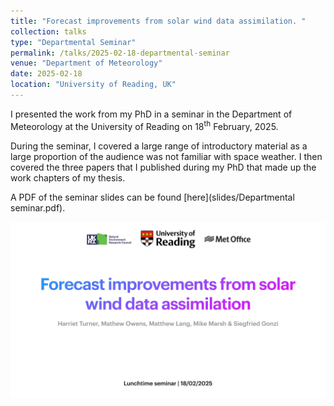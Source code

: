 ```yaml
---
title: "Forecast improvements from solar wind data assimilation. "
collection: talks
type: "Departmental Seminar"
permalink: /talks/2025-02-18-departmental-seminar
venue: "Department of Meteorology"
date: 2025-02-18 
location: "University of Reading, UK"
---
```


I presented the work from my PhD in a seminar in the Department of Meteorology at the University of Reading on 18<sup>th</sup> February, 2025.

During the seminar, I covered a large range of introductory material as a large proportion of the audience was not familiar with space weather. I then covered the three papers that I published during my PhD that made up the work chapters of my thesis.  

A PDF of the seminar slides can be found [here](slides/Departmental seminar.pdf).

![Departmental seminar](pictures/Departmental_seminar_title.jpg)
